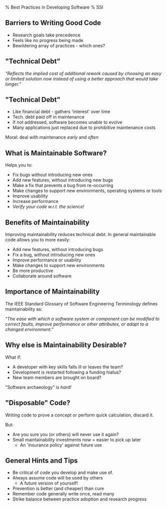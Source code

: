 % Best Practices in Developing Software
% SSI

## Barriers to Writing Good Code

- Research goals take precedence
- Feels like no progress being made
- Bewildering array of practices - which ones?

## "Technical Debt"

*"Reflects the implied cost of additional rework caused by choosing an easy or limited solution now instead of using a better approach that would take longer."*

## "Technical Debt"

- Like financial debt - gathers 'interest' over time
- Tech. debt paid off in maintenance
- If not addressed, software becomes unable to evolve
- Many applications just replaced due to prohibitive maintenance costs

Moral: deal with maintenance *early* and *often*

## What is Maintainable Software?

Helps you to:

- Fix bugs without introducing new ones
- Add new features, without introducing new bugs
- Make a fix that prevents a bug from re-occurring
- Make changes to support new environments, operating systems or tools
- Improve usability
- Increase performance
- *Verify your code w.r.t. the science!*

## Benefits of Maintainability

Improving maintainability reduces technical debt.
In general maintainable code allows you to more easily:

- Add new features, without introducing bugs
- Fix a bug, without introducing new ones
- Improve performance or usability
- Make changes to support new environments
- Be more productive
- Collaborate around software

## Importance of Maintainability

The IEEE Standard Glossary of Software Engineering Terminology defines maintainability as:

*"The ease with which a software system or component can be modified to correct faults, improve performance or other attributes, or adapt to a changed environment."*

## Why else is Maintainability Desirable?

What if:

- A developer with key skills falls ill or leaves the team?
- Development is restarted following a funding hiatus?
- New team members are brought on board?

"Software archaeology" is *hard!*

## "Disposable" Code?

Writing code to prove a concept or perform quick calculation, discard it.

But:
- Are you sure you (or others) will never use it again?
- Small maintainability investments now = easier to pick up later
    + An 'insurance policy' against future use

## General Hints and Tips

- Be critical of code you develop and make use of.
- Always assume code will be used by others
    + A future version of yourself!
- Prevention is better (and cheaper) than cure
- Remember code generally write once, read many
- Strike balance between practice adoption and research progress
